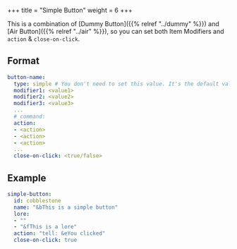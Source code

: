 +++
title = "Simple Button"
weight = 6
+++

This is a combination of [Dummy Button]({{% relref "../dummy" %}}) and [Air Button]({{% relref "../air" %}}), so you can set both Item Modifiers and `action` & `close-on-click`.

## Format

```yaml
button-name:
  type: simple # You don't need to set this value. It's the default value
  modifier1: <value1>
  modifier2: <value2>
  modifier3: <value3>
  ...
  # command:
  action:
  - <action>
  - <action>
  - <action>
  ...
  close-on-click: <true/false>
```

## Example

```yaml
simple-button:
  id: cobblestone
  name: "&bThis is a simple button"
  lore:
  - ""
  - "&fThis is a lore"
  action: "tell: &eYou clicked"
  close-on-click: true
```
